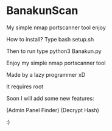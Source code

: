 # BanakunScan
My simple nmap portscanner tool enjoy 

How to install? Type bash setup.sh

Then to run type python3 Banakun.py

Enjoy my simple nmap portscanner tool

Made by a lazy programmer xD

It requires root

Soon I will add some new features:

(Admin Panel Finder)
(Decrypt Hash)

:)
